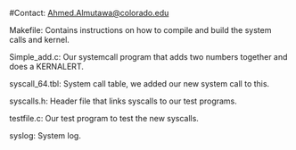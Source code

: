 #Contact: Ahmed.Almutawa@colorado.edu

Makefile: Contains instructions on how to compile and build the system calls and kernel.

Simple_add.c: Our systemcall program that adds two numbers together and does a KERNALERT.

syscall_64.tbl: System call table, we added our new system call to this.

syscalls.h: Header file that links syscalls to our test programs.

testfile.c: Our test program to test the new syscalls.

syslog: System log.
